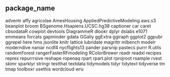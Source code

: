 package_name
--------------------
adventr
affy
agricolae
AmesHousing
AppliedPredictiveModeling
aws.s3
beanplot
broom
BSgenome.Hsapiens.UCSC.hg38
captioner
car
caret
cbsodataR
cowplot
devtools
DiagrammeR
dlookr
dplyr
dslabs
e1071
emmeans
forcats
gapminder
gdata
GGally
ggExtra
ggiraph
ggplot2
ggpubr
ggrepel
here
hms
jsonlite
knitr
lattice
lubridate
magrittr
mlbench
modelr
moderndive
naniar
ncdf4
nycflights13
pander
parsnip
pastecs
purrr
R.utils
randomForest
rangerFasterRFmodeling
RColorBrewer
readr
readxl
recipes
reprex
repurrrsive
reshape
ropenaq
rpart
rpart.plot
rprojroot
rsample
rvest
skimr
sparklyr
stringr
testthat
textdata
tidymodels
tidyr
tidytext
tidyverse
tm
tmap
toolboxr
usethis
wordcloud
wru
